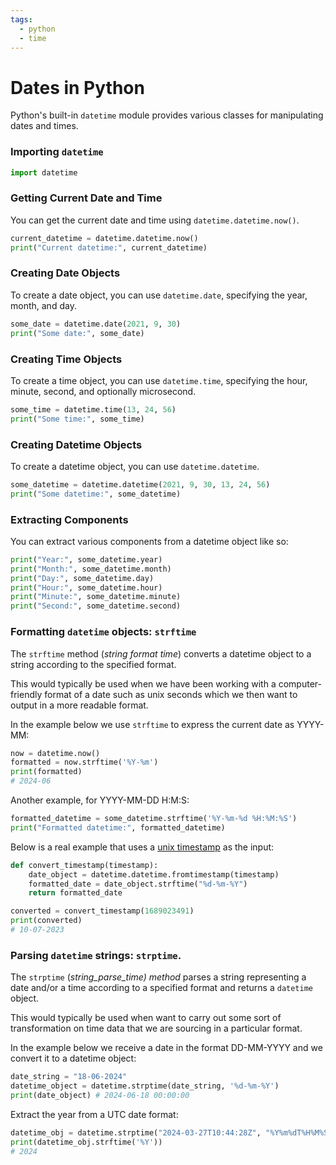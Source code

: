 ```yaml
---
tags:
  - python
  - time
---
```


# Dates in Python

Python's built-in `datetime` module provides various classes for manipulating
dates and times.

### Importing `datetime`

```python
import datetime
```

### Getting Current Date and Time

You can get the current date and time using `datetime.datetime.now()`.

```python
current_datetime = datetime.datetime.now()
print("Current datetime:", current_datetime)
```

### Creating Date Objects

To create a date object, you can use `datetime.date`, specifying the year,
month, and day.

```python
some_date = datetime.date(2021, 9, 30)
print("Some date:", some_date)
```

### Creating Time Objects

To create a time object, you can use `datetime.time`, specifying the hour,
minute, second, and optionally microsecond.

```python
some_time = datetime.time(13, 24, 56)
print("Some time:", some_time)
```

### Creating Datetime Objects

To create a datetime object, you can use `datetime.datetime`.

```python
some_datetime = datetime.datetime(2021, 9, 30, 13, 24, 56)
print("Some datetime:", some_datetime)
```

### Extracting Components

You can extract various components from a datetime object like so:

```python
print("Year:", some_datetime.year)
print("Month:", some_datetime.month)
print("Day:", some_datetime.day)
print("Hour:", some_datetime.hour)
print("Minute:", some_datetime.minute)
print("Second:", some_datetime.second)
```

### Formatting `datetime` objects: `strftime`

The `strftime` method (_string format time_) converts a datetime object to a
string according to the specified format.

This would typically be used when we have been working with a computer-friendly
format of a date such as unix seconds which we then want to output in a more
readable format.

In the example below we use `strftime` to express the current date as YYYY-MM:

```python
now = datetime.now()
formatted = now.strftime('%Y-%m')
print(formatted)
# 2024-06
```

Another example, for YYYY-MM-DD H:M:S:

```python
formatted_datetime = some_datetime.strftime('%Y-%m-%d %H:%M:%S')
print("Formatted datetime:", formatted_datetime)
```

Below is a real example that uses a [unix timestamp](./Time_and_computers.md) as
the input:

```py
def convert_timestamp(timestamp):
    date_object = datetime.datetime.fromtimestamp(timestamp)
    formatted_date = date_object.strftime("%d-%m-%Y")
    return formatted_date

converted = convert_timestamp(1689023491)
print(converted)
# 10-07-2023
```

### Parsing `datetime` strings: `strptime`.

The `strptime` (_string_parse_time) method_ parses a string representing a date
and/or a time according to a specified format and returns a `datetime` object.

This would typically be used when want to carry out some sort of transformation
on time data that we are sourcing in a particular format.

In the example below we receive a date in the format DD-MM-YYYY and we convert
it to a datetime object:

```python
date_string = "18-06-2024"
datetime_object = datetime.strptime(date_string, '%d-%m-%Y')
print(date_object) # 2024-06-18 00:00:00
```

Extract the year from a UTC date format:

```python
datetime_obj = datetime.strptime("2024-03-27T10:44:28Z", "%Y%m%dT%H%M%SZ")
print(datetime_obj.strftime('%Y'))
# 2024

```
